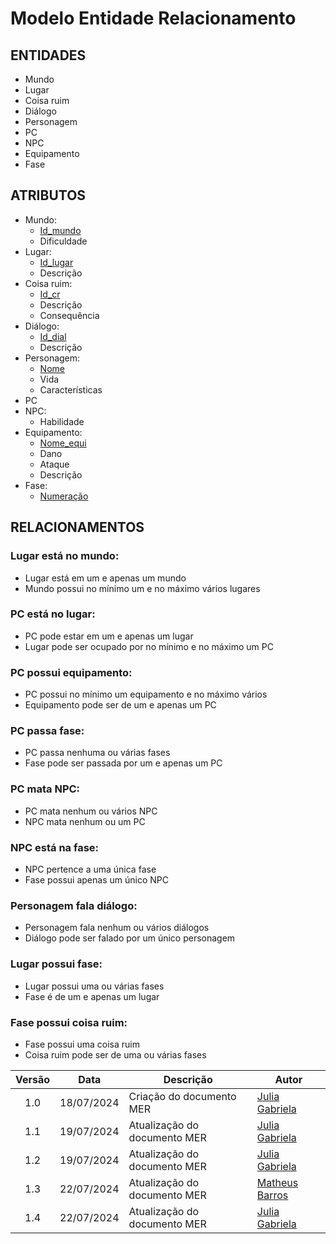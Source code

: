 # Modelo Entidade Relacionamento

## ENTIDADES
- Mundo
- Lugar
- Coisa ruim
- Diálogo
- Personagem
- PC
- NPC
- Equipamento
- Fase

## ATRIBUTOS
- Mundo:
  - <ins>Id_mundo</ins>
  - Dificuldade
- Lugar:
  - <ins>Id_lugar</ins>
  - Descrição
- Coisa ruim:
  - <ins>Id_cr</ins>
  - Descrição
  - Consequência
- Diálogo:
  - <ins>Id_dial</ins>
  - Descrição
- Personagem:
  - <ins>Nome</ins>
  - Vida
  - Características
- PC
- NPC:
  - Habilidade
- Equipamento:
  - <ins>Nome_equi</ins>
  - Dano
  - Ataque
  - Descrição
- Fase:
  - <ins>Numeração</ins>

## RELACIONAMENTOS

### Lugar está no mundo:
- Lugar está em um e apenas um mundo
- Mundo possui no mínimo um e no máximo vários lugares

### PC está no lugar:
- PC pode estar em um e apenas um lugar
- Lugar pode ser ocupado por no mínimo e no máximo um PC

### PC possui equipamento:
- PC possui no mínimo um equipamento e no máximo vários
- Equipamento pode ser de um e apenas um PC

### PC passa fase:
- PC passa nenhuma ou várias fases
- Fase pode ser passada por um e apenas um PC

### PC mata NPC:
- PC mata nenhum ou vários NPC
- NPC mata nenhum ou um PC

### NPC está na fase:
- NPC pertence a uma única fase
- Fase possui apenas um único NPC

### Personagem fala diálogo:
- Personagem fala nenhum ou vários diálogos
- Diálogo pode ser falado por um único personagem

### Lugar possui fase:
- Lugar possui uma ou várias fases
- Fase é de um e apenas um lugar

### Fase possui coisa ruim:
- Fase possui uma coisa ruim
- Coisa ruim pode ser de uma ou várias fases

| Versão |    Data    | Descrição               | Autor                                                                                                                 |
| :----: | :--------: | ----------------------- | --------------------------------------------------------------------------------------------------------------------- |
| 1.0  | 18/07/2024 | Criação do documento MER | [Julia Gabriela](https://github.com/JuliaGabP)                                                                          |
| 1.1  | 19/07/2024 | Atualização do documento MER| [Julia Gabriela](https://github.com/JuliaGabP) | 
| 1.2  | 19/07/2024 | Atualização do documento MER| [Julia Gabriela](https://github.com/JuliaGabP) | 
| 1.3  | 22/07/2024 | Atualização do documento MER| [Matheus Barros](https://github.com/Ninja-Haiyai) | 
| 1.4  | 22/07/2024 | Atualização do documento MER| [Julia Gabriela](https://github.com/JuliaGabP) | 
